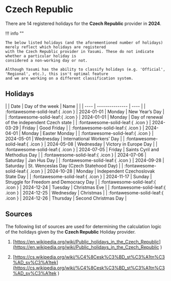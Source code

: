 # Czech Republic

There are 14 registered holidays for the **Czech Republic** provider in **2024**.

!!! info ""

    The below listed holidays (and the aforementioned number of holidays) merely reflect which holidays are registered
    with the Czech Republic provider in Yasumi. These do not indicate whether a particular holiday is
    considered a non-working day or not.

    Although Yasumi has the ability to classify holidays (e.g. 'Official', 'Regional', etc.), this isn't optimal feature
    and we are working on a different classification system.

## Holidays

| | Date | Day of the week | Name |
| | ---- | --------------- | ---- |
| :fontawesome-solid-leaf:{ .icon } | 2024-01-01 | Monday | New Year’s Day |
| :fontawesome-solid-leaf:{ .icon } | 2024-01-01 | Monday | Day of renewal of the independent Czech state |
| :fontawesome-solid-leaf:{ .icon } | 2024-03-29 | Friday | Good Friday |
| :fontawesome-solid-leaf:{ .icon } | 2024-04-01 | Monday | Easter Monday |
| :fontawesome-solid-leaf:{ .icon } | 2024-05-01 | Wednesday | International Workers’ Day |
| :fontawesome-solid-leaf:{ .icon } | 2024-05-08 | Wednesday | Victory in Europe Day |
| :fontawesome-solid-leaf:{ .icon } | 2024-07-05 | Friday | Saints Cyril and Methodius Day |
| :fontawesome-solid-leaf:{ .icon } | 2024-07-06 | Saturday | Jan Hus Day |
| :fontawesome-solid-leaf:{ .icon } | 2024-09-28 | Saturday | St. Wenceslas Day (Czech Statehood Day) |
| :fontawesome-solid-leaf:{ .icon } | 2024-10-28 | Monday | Independent Czechoslovak State Day |
| :fontawesome-solid-leaf:{ .icon } | 2024-11-17 | Sunday | Struggle for Freedom and Democracy Day |
| :fontawesome-solid-leaf:{ .icon } | 2024-12-24 | Tuesday | Christmas Eve |
| :fontawesome-solid-leaf:{ .icon } | 2024-12-25 | Wednesday | Christmas |
| :fontawesome-solid-leaf:{ .icon } | 2024-12-26 | Thursday | Second Christmas Day |

## Sources

The following list of sources are used for determining the calculation logic of
the holidays given by the **Czech Republic** Holiday provider.


1. [https://en.wikipedia.org/wiki/Public_holidays_in_the_Czech_Republic](https://en.wikipedia.org/wiki/Public_holidays_in_the_Czech_Republic )
   
1. [https://cs.wikipedia.org/wiki/%C4%8Cesk%C3%BD_st%C3%A1tn%C3%AD_sv%C3%A1tek](https://cs.wikipedia.org/wiki/%C4%8Cesk%C3%BD_st%C3%A1tn%C3%AD_sv%C3%A1tek )
   